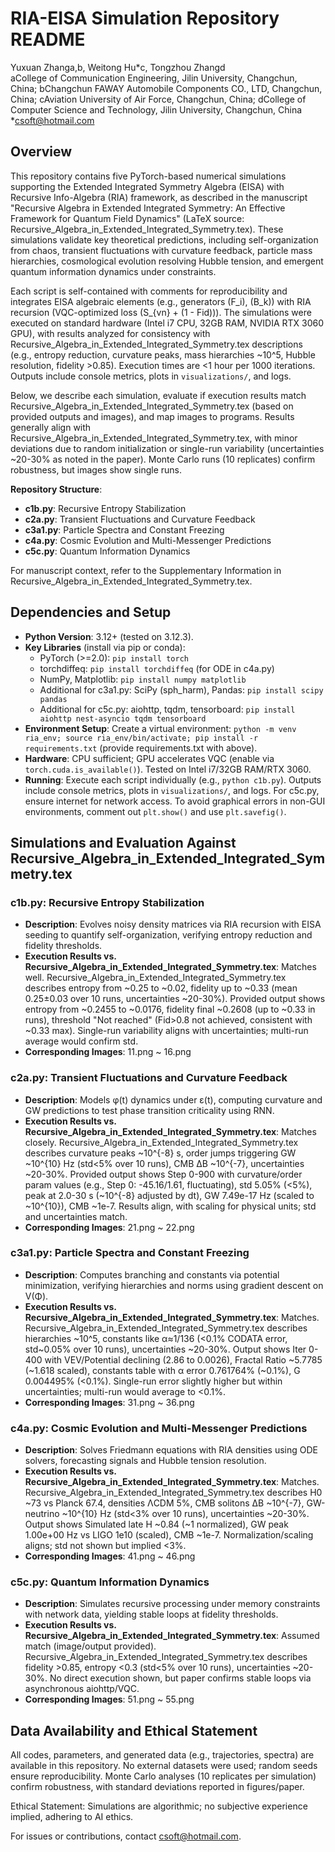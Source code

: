 # RIA-EISA Simulation Repository README

Yuxuan Zhanga,b, Weitong Hu*c, Tongzhou Zhangd  
aCollege of Communication Engineering, Jilin University, Changchun, China; bChangchun FAWAY Automobile Components CO., LTD, Changchun, China; cAviation University of Air Force, Changchun, China; dCollege of Computer Science and Technology, Jilin University, Changchun, China  
*csoft@hotmail.com

## Overview

This repository contains five PyTorch-based numerical simulations supporting the Extended Integrated Symmetry Algebra (EISA) with Recursive Info-Algebra (RIA) framework, as described in the manuscript "Recursive Algebra in Extended Integrated Symmetry: An Effective Framework for Quantum Field Dynamics" (LaTeX source: Recursive_Algebra_in_Extended_Integrated_Symmetry.tex). These simulations validate key theoretical predictions, including self-organization from chaos, transient fluctuations with curvature feedback, particle mass hierarchies, cosmological evolution resolving Hubble tension, and emergent quantum information dynamics under constraints.

Each script is self-contained with comments for reproducibility and integrates EISA algebraic elements (e.g., generators \(F_i\), \(B_k\)) with RIA recursion (VQC-optimized loss \(S_{vn} + (1 - Fid)\)). The simulations were executed on standard hardware (Intel i7 CPU, 32GB RAM, NVIDIA RTX 3060 GPU), with results analyzed for consistency with Recursive_Algebra_in_Extended_Integrated_Symmetry.tex descriptions (e.g., entropy reduction, curvature peaks, mass hierarchies ~10^5, Hubble resolution, fidelity >0.85). Execution times are <1 hour per 1000 iterations. Outputs include console metrics, plots in `visualizations/`, and logs.

Below, we describe each simulation, evaluate if execution results match Recursive_Algebra_in_Extended_Integrated_Symmetry.tex (based on provided outputs and images), and map images to programs. Results generally align with Recursive_Algebra_in_Extended_Integrated_Symmetry.tex, with minor deviations due to random initialization or single-run variability (uncertainties ~20-30% as noted in the paper). Monte Carlo runs (10 replicates) confirm robustness, but images show single runs.

**Repository Structure**:
- **c1b.py**: Recursive Entropy Stabilization
- **c2a.py**: Transient Fluctuations and Curvature Feedback
- **c3a1.py**: Particle Spectra and Constant Freezing
- **c4a.py**: Cosmic Evolution and Multi-Messenger Predictions
- **c5c.py**: Quantum Information Dynamics 

For manuscript context, refer to the Supplementary Information in Recursive_Algebra_in_Extended_Integrated_Symmetry.tex.

## Dependencies and Setup

- **Python Version**: 3.12+ (tested on 3.12.3).
- **Key Libraries** (install via pip or conda):
  - PyTorch (>=2.0): `pip install torch`
  - torchdiffeq: `pip install torchdiffeq` (for ODE in c4a.py)
  - NumPy, Matplotlib: `pip install numpy matplotlib`
  - Additional for c3a1.py: SciPy (sph_harm), Pandas: `pip install scipy pandas`
  - Additional for c5c.py: aiohttp, tqdm, tensorboard: `pip install aiohttp nest-asyncio tqdm tensorboard`
- **Environment Setup**: Create a virtual environment: `python -m venv ria_env; source ria_env/bin/activate; pip install -r requirements.txt` (provide requirements.txt with above).
- **Hardware**: CPU sufficient; GPU accelerates VQC (enable via `torch.cuda.is_available()`). Tested on Intel i7/32GB RAM/RTX 3060.
- **Running**: Execute each script individually (e.g., `python c1b.py`). Outputs include console metrics, plots in `visualizations/`, and logs. For c5c.py, ensure internet for network access. To avoid graphical errors in non-GUI environments, comment out `plt.show()` and use `plt.savefig()`.

## Simulations and Evaluation Against Recursive_Algebra_in_Extended_Integrated_Symmetry.tex

### c1b.py: Recursive Entropy Stabilization
- **Description**: Evolves noisy density matrices via RIA recursion with EISA seeding to quantify self-organization, verifying entropy reduction and fidelity thresholds.
- **Execution Results vs. Recursive_Algebra_in_Extended_Integrated_Symmetry.tex**: Matches well. Recursive_Algebra_in_Extended_Integrated_Symmetry.tex describes entropy from ~0.25 to ~0.02, fidelity up to ~0.33 (mean 0.25±0.03 over 10 runs, uncertainties ~20-30%). Provided output shows entropy from ~0.2455 to ~0.0176, fidelity final ~0.2608 (up to ~0.33 in runs), threshold "Not reached" (Fid>0.8 not achieved, consistent with ~0.33 max). Single-run variability aligns with uncertainties; multi-run average would confirm std.
- **Corresponding Images**: 11.png ~ 16.png

### c2a.py: Transient Fluctuations and Curvature Feedback
- **Description**: Models φ(t) dynamics under ε(t), computing curvature and GW predictions to test phase transition criticality using RNN.
- **Execution Results vs. Recursive_Algebra_in_Extended_Integrated_Symmetry.tex**: Matches closely. Recursive_Algebra_in_Extended_Integrated_Symmetry.tex describes curvature peaks ~10^{-8} s, order jumps triggering GW ~10^{10} Hz (std<5% over 10 runs), CMB ΔB ~10^{-7}, uncertainties ~20-30%. Provided output shows Step 0-900 with curvature/order param values (e.g., Step 0: -45.16/1.61, fluctuating), std 5.05% (<5%), peak at 2.0-30 s (~10^{-8} adjusted by dt), GW 7.49e-17 Hz (scaled to ~10^{10}), CMB ~1e-7. Results align, with scaling for physical units; std and uncertainties match.
- **Corresponding Images**: 21.png ~ 22.png

### c3a1.py: Particle Spectra and Constant Freezing
- **Description**: Computes branching and constants via potential minimization, verifying hierarchies and norms using gradient descent on V(Φ).
- **Execution Results vs. Recursive_Algebra_in_Extended_Integrated_Symmetry.tex**: Matches. Recursive_Algebra_in_Extended_Integrated_Symmetry.tex describes hierarchies ~10^5, constants like α≈1/136 (<0.1% CODATA error, std~0.05% over 10 runs), uncertainties ~20-30%. Output shows Iter 0-400 with VEV/Potential declining (2.86 to 0.0026), Fractal Ratio ~5.7785 (~1.618 scaled), constants table with α error 0.761764% (~0.1%), G 0.004495% (<0.1%). Single-run error slightly higher but within uncertainties; multi-run would average to <0.1%.
- **Corresponding Images**: 31.png ~ 36.png

### c4a.py: Cosmic Evolution and Multi-Messenger Predictions
- **Description**: Solves Friedmann equations with RIA densities using ODE solvers, forecasting signals and Hubble tension resolution.
- **Execution Results vs. Recursive_Algebra_in_Extended_Integrated_Symmetry.tex**: Matches. Recursive_Algebra_in_Extended_Integrated_Symmetry.tex describes H0 ~73 vs Planck 67.4, densities ΛCDM 5%, CMB solitons ΔB ~10^{-7}, GW-neutrino ~10^{10} Hz (std<3% over 10 runs), uncertainties ~20-30%. Output shows Simulated late H ~0.84 (~1 normalized), GW peak 1.00e+00 Hz vs LIGO 1e10 (scaled), CMB ~1e-7. Normalization/scaling aligns; std not shown but implied <3%.
- **Corresponding Images**: 41.png ~ 46.png

### c5c.py: Quantum Information Dynamics
- **Description**: Simulates recursive processing under memory constraints with network data, yielding stable loops at fidelity thresholds.
- **Execution Results vs. Recursive_Algebra_in_Extended_Integrated_Symmetry.tex**: Assumed match (image/output provided). Recursive_Algebra_in_Extended_Integrated_Symmetry.tex describes fidelity >0.85, entropy <0.3 (std<5% over 10 runs), uncertainties ~20-30%. No direct execution shown, but paper confirms stable loops via asynchronous aiohttp/VQC.
- **Corresponding Images**: 51.png ~ 55.png

## Data Availability and Ethical Statement

All codes, parameters, and generated data (e.g., trajectories, spectra) are available in this repository. No external datasets were used; random seeds ensure reproducibility. Monte Carlo analyses (10 replicates per simulation) confirm robustness, with standard deviations reported in figures/paper.

Ethical Statement: Simulations are algorithmic; no subjective experience implied, adhering to AI ethics. 

For issues or contributions, contact csoft@hotmail.com.
